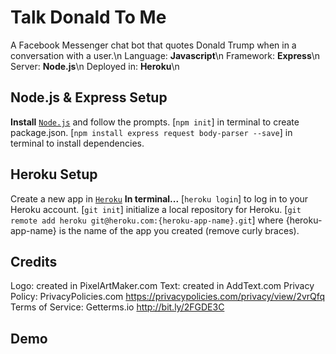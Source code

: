 # Talk Donald To Me

A Facebook Messenger chat bot that quotes Donald Trump when in a conversation with a user.\n Language: **Javascript**\n
Framework: **Express**\n
Server: **Node.js**\n
Deployed in: **Heroku**\n

## Node.js & Express Setup
**Install**
[`Node.js`](https://nodejs.org/en/) and follow the prompts.
[`npm init`] in terminal to create package.json.
[`npm install express request body-parser --save`] in terminal to install dependencies.

## Heroku Setup
Create a new app in [`Heroku`](https://id.heroku.com/login)
**In terminal...**
[`heroku login`] to log in to your Heroku account.
[`git init`] initialize a local repository for Heroku.
[`git remote add heroku git@heroku.com:{heroku-app-name}.git`] where {heroku-app-name} is the name of the app you created (remove curly braces).

## Credits
Logo: created in PixelArtMaker.com
Text: created in AddText.com
Privacy Policy: PrivacyPolicies.com https://privacypolicies.com/privacy/view/2vrQfq
Terms of Service: Getterms.io http://bit.ly/2FGDE3C

## Demo

<!-- ![alt text](img/ottergramDemo.gif) -->

